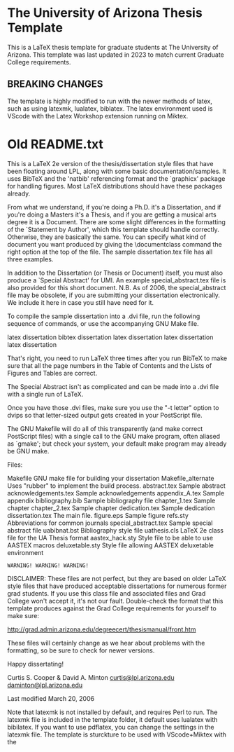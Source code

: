 # The University of Arizona Thesis Template

This is a LaTeX thesis template for graduate students at The University of Arizona.
This template was last updated in 2023 to match current Graduate
College requirements.

## BREAKING CHANGES

The template is highly modified to run with the newer methods of latex, such as using latexmk, lualatex, biblatex.
The latex environment used is VScode with the Latex Workshop extension running on Miktex.

# Old README.txt

This is a LaTeX 2e version of the thesis/dissertation style files that have been floating around LPL, along with some basic documentation/samples.
It uses BibTeX and the 'natbib' referencing format and the `graphicx' package for handling figures.
Most LaTeX distributions should have these packages already.

From what we understand, if you're doing a Ph.D. it's a Dissertation,
and if you're doing a Masters it's a Thesis, and if you are getting
a musical arts degree it is a Document.  There are some slight
differences in the formatting of the `Statement by Author', which
this template should handle correctly.  Otherwise, they are basically
the same.  You can specify what kind of document you want produced
by giving the \documentclass command the right option at the top
of the file.  The sample dissertation.tex file has all three examples.

In addition to the Dissertation (or Thesis or Document) itself, you
must also produce a `Special Abstract' for UMI.  An example
special_abstract.tex file is also provided for this short document.
N.B. As of 2006, the special_abstract file may be obsolete, if you 
are submitting your dissertation electronically.  We include it here 
in case you still have need for it.

To compile the sample dissertation into a .dvi file, run the following
sequence of commands, or use the accompanying GNU Make file.

latex dissertation
bibtex dissertation
latex dissertation
latex dissertation
latex dissertation

That's right, you need to run LaTeX three times after you run BibTeX
to make sure that all the page numbers in the Table of Contents and
the Lists of Figures and Tables are correct.

The Special Abstract isn't as complicated and can be made into a .dvi
file with a single run of LaTeX.

Once you have those .dvi files, make sure you use the "-t letter"
option to dvips so that letter-sized output gets created in your
PostScript file.

The GNU Makefile will do all of this transparently (and make correct
PostScript files) with a single call to the GNU make program, often
aliased as `gmake'; but check your system, your default make program
may already be GNU make.


Files:

Makefile                GNU make file for building your dissertation
Makefile_alternate	Uses "rubber" to implement the build process.
abstract.tex            Sample abstract
acknowledgements.tex    Sample acknowledgements
appendix_A.tex          Sample appendix
bibliography.bib        Sample bibliography file
chapter_1.tex           Sample chapter
chapter_2.tex           Sample chapter
dedication.tex          Sample dedication
dissertation.tex        The main file.
figure.eps              Sample figure
refs.sty                Abbreviations for common journals
special_abstract.tex	Sample special abstract file
uabibnat.bst            Bibliography style file
uathesis.cls            LaTeX 2e class file for the UA Thesis format
aastex_hack.sty		Style file to be able to use AASTEX macros
deluxetable.sty		Style file allowing AASTEX deluxetable environment


    WARNING! WARNING! WARNING!

DISCLAIMER:  These files are not perfect, but they are based on
older LaTeX style files that have produced acceptable dissertations
for numerous former grad students.  If you use this class file and
associated files and Grad College won't accept it, it's not our
fault.  Double-check the format that this template produces against
the Grad College requirements for yourself to make sure:

http://grad.admin.arizona.edu/degreecert/thesismanual/front.htm

These files will certainly change as we hear about problems with
the formatting, so be sure to check for newer versions.

Happy dissertating!

Curtis S. Cooper            &        David A. Minton
curtis@lpl.arizona.edu	    daminton@lpl.arizona.edu

Last modified March 20, 2006


Note that latexmk is not installed by default, 
	and requires Perl to run. The latexmk file is included in the template folder, it 
	default uses lualatex with bibilatex. If you want to use pdflatex, you can change the
	settings in the latexmk file. The template is sturckture to be used with VScode+Miktex 
	with the 
